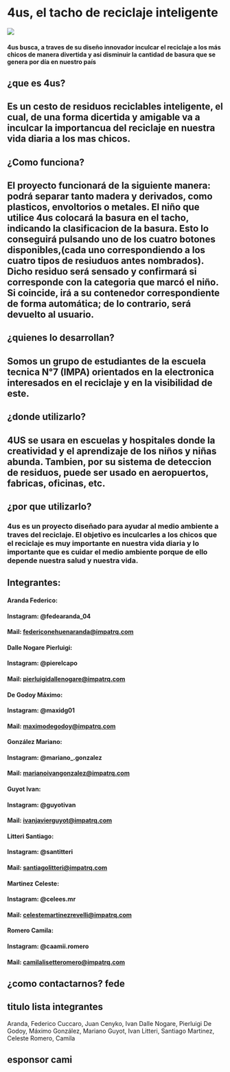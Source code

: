 
# 4us, el tacho de reciclaje inteligente 
![](./_4us_Logo.jpg)
#### 4us busca, a traves de su diseño innovador inculcar el reciclaje a los más chicos de manera divertida y asi disminuir la cantidad de basura que se genera por día en nuestro país

## ¿que es 4us? 
## Es un cesto de residuos reciclables inteligente, el cual, de una forma dicertida y amigable va a inculcar la importancua del reciclaje en nuestra vida diaria a los mas chicos. 

## ¿Como funciona?
## El proyecto funcionará de la siguiente manera: podrá separar tanto madera y derivados, como plasticos, envoltorios o metales. El niño que utilice 4us colocará la basura en el tacho, indicando la clasificacion de la basura. Esto lo conseguirá pulsando uno de los cuatro botones disponibles,(cada uno correspondiendo a los cuatro tipos de resiuduos antes nombrados). Dicho residuo será sensado y confirmará si corresponde con la categoria que marcó el niño. Si coincide, irá a su contenedor correspondiente de forma automática; de lo contrario, será devuelto al usuario.

## ¿quienes lo desarrollan?
## Somos un grupo de estudiantes de la escuela tecnica N°7 (IMPA) orientados en la electronica interesados en el reciclaje y en la visibilidad de este.

## ¿donde utilizarlo?
## 4US se usara en escuelas y hospitales donde la creatividad y el aprendizaje de los niños y niñas abunda. Tambien, por su sistema de deteccion de residuos, puede ser usado en aeropuertos, fabricas, oficinas, etc.

## ¿por que utilizarlo?
### 4us es un proyecto diseñado para ayudar al medio ambiente a traves del reciclaje. El objetivo es inculcarles a los chicos que el reciclaje es muy importante en nuestra vida diaria y lo importante que es cuidar el medio ambiente porque de ello depende nuestra salud y nuestra vida. 

## Integrantes:
#### Aranda Federico:
#### Instagram: @fedearanda_04
#### Mail: federiconehuenaranda@impatrq.com

#### Dalle Nogare Pierluigi:
#### Instagram: @pierelcapo
#### Mail: pierluigidallenogare@impatrq.com

#### De Godoy Máximo:
#### Instagram: @maxidg01
#### Mail: maximodegodoy@impatrq.com

#### González Mariano:
#### Instagram: @mariano_.gonzalez
#### Mail: marianoivangonzalez@impatrq.com

#### Guyot Ivan:
#### Instagram: @guyotivan
#### Mail: ivanjavierguyot@impatrq.com

#### Litteri Santiago:
#### Instagram: @santitteri
#### Mail: santiagolitteri@impatrq.com

#### Martinez Celeste:
#### Instagram: @celees.mr
#### Mail: celestemartinezrevelli@impatrq.com

#### Romero Camila:
#### Instagram: @caamii.romero
#### Mail: camilalisetteromero@impatrq.com

## ¿como contactarnos? fede

## titulo lista integrantes 

Aranda, Federico
Cuccaro, Juan
Cenyko, Ivan
Dalle Nogare, Pierluigi
De Godoy, Máximo
González, Mariano
Guyot, Ivan
Litteri, Santiago
Martinez, Celeste
Romero, Camila


## esponsor cami
